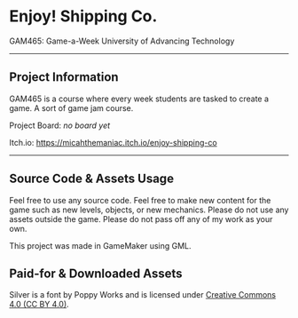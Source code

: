 # Enjoy! Shipping Co.

GAM465: Game-a-Week
University of Advancing Technology

---

## Project Information

GAM465 is a course where every week students are tasked to create a game. A sort of game jam course.

Project Board: *no board yet*

Itch.io: https://micahthemaniac.itch.io/enjoy-shipping-co

---

## Source Code & Assets Usage

Feel free to use any source code. Feel free to make new content for the game such as new levels, objects, or new mechanics. Please do not use any assets outside the game. Please do not pass off any of my work as your own.

This project was made in GameMaker using GML.

## Paid-for & Downloaded Assets

Silver is a font by Poppy Works and is licensed under [Creative Commons 4.0 (CC BY 4.0)](https://creativecommons.org/licenses/by/4.0/).
